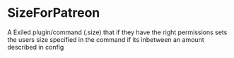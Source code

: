 # SizeForPatreon
A Exiled plugin/command (.size) that if they have the right permissions sets the users size specified in the command if its inbetween an amount described in config

